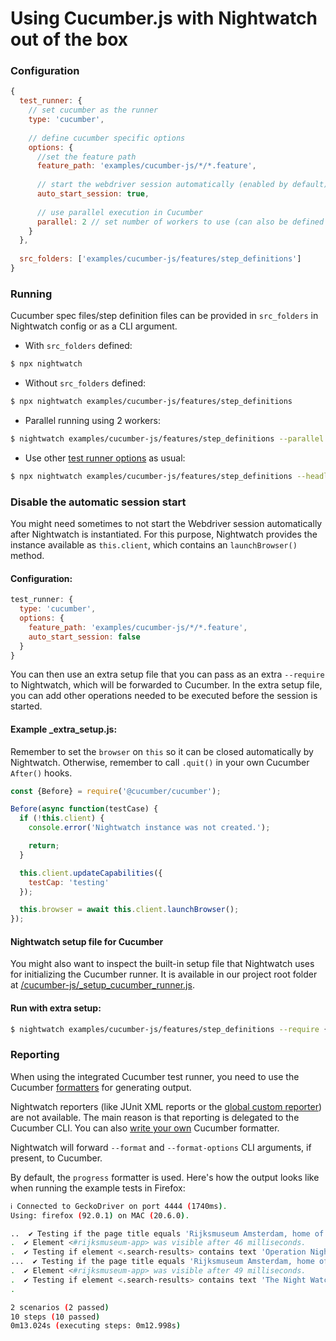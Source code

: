 # Using Cucumber.js with Nightwatch out of the box

### Configuration
```js
{
  test_runner: {
    // set cucumber as the runner
    type: 'cucumber',  
      
    // define cucumber specific options  
    options: {
      //set the feature path
      feature_path: 'examples/cucumber-js/*/*.feature',
      
      // start the webdriver session automatically (enabled by default)
      auto_start_session: true,
    
      // use parallel execution in Cucumber  
      parallel: 2 // set number of workers to use (can also be defined in the cli as --parallel 2
    }
  },
  
  src_folders: ['examples/cucumber-js/features/step_definitions']
}
```

### Running
Cucumber spec files/step definition files can be provided in `src_folders` in Nightwatch config or as a CLI argument.

 - With `src_folders` defined:

```sh
$ npx nightwatch 
```

 - Without `src_folders` defined:

```sh
$ npx nightwatch examples/cucumber-js/features/step_definitions 
```

 - Parallel running using 2 workers:

```sh
$ nightwatch examples/cucumber-js/features/step_definitions --parallel 2 
```

 - Use other [test runner options](https://nightwatchjs.org/guide/running-tests/command-line-options.html) as usual:

```sh
$ npx nightwatch examples/cucumber-js/features/step_definitions --headless
```

### Disable the automatic session start
You might need sometimes to not start the Webdriver session automatically after Nightwatch is instantiated. For this purpose, Nightwatch provides the instance available as `this.client`, which contains an `launchBrowser()` method.

#### Configuration:
```js
test_runner: {
  type: 'cucumber',
  options: {
    feature_path: 'examples/cucumber-js/*/*.feature',
    auto_start_session: false
  }
}
```

You can then use an extra setup file that you can pass as an extra `--require` to Nightwatch, which will be forwarded to Cucumber. In the extra setup file, you can add other operations needed to be executed before the session is started.

#### Example _extra_setup.js:

Remember to set the `browser` on `this` so it can be closed automatically by Nightwatch. Otherwise, remember to call `.quit()` in your own Cucumber `After()` hooks. 

```js
const {Before} = require('@cucumber/cucumber');

Before(async function(testCase) {
  if (!this.client) {
    console.error('Nightwatch instance was not created.');

    return;
  }

  this.client.updateCapabilities({
    testCap: 'testing'
  });

  this.browser = await this.client.launchBrowser();
});
```

#### Nightwatch setup file for Cucumber

You might also want to inspect the built-in setup file that Nightwatch uses for initializing the Cucumber runner. It is available in our project root folder at [/cucumber-js/_setup_cucumber_runner.js](https://github.com/nightwatchjs/nightwatch/blob/v2/cucumber-js/_setup_cucumber_runner.js).

#### Run with extra setup:

```sh
$ nightwatch examples/cucumber-js/features/step_definitions --require {/full/path/to/_extra_setup.js}
```

### Reporting
When using the integrated Cucumber test runner, you need to use the Cucumber [formatters](https://github.com/cucumber/cucumber-js/blob/main/docs/formatters.md) for generating output.

Nightwatch reporters (like JUnit XML reports or the [global custom reporter](https://nightwatchjs.org/guide/extending-nightwatch/custom-reporter.html)) are not available. The main reason is that reporting is delegated to the Cucumber CLI. You can also [write your own](https://github.com/cucumber/cucumber-js/blob/main/docs/custom_formatters.md) Cucumber formatter.

Nightwatch will forward `--format` and `--format-options` CLI arguments, if present, to Cucumber.

By default, the `progress` formatter is used. Here's how the output looks like when running the example tests in Firefox:

```sh
ℹ Connected to GeckoDriver on port 4444 (1740ms).
Using: firefox (92.0.1) on MAC (20.6.0).

..  ✔ Testing if the page title equals 'Rijksmuseum Amsterdam, home of the Dutch masters' (4ms)
.  ✔ Element <#rijksmuseum-app> was visible after 46 milliseconds.
.  ✔ Testing if element <.search-results> contains text 'Operation Night Watch' (1994ms)
...  ✔ Testing if the page title equals 'Rijksmuseum Amsterdam, home of the Dutch masters' (8ms)
.  ✔ Element <#rijksmuseum-app> was visible after 49 milliseconds.
.  ✔ Testing if element <.search-results> contains text 'The Night Watch, Rembrandt van Rijn, 1642' (1427ms)
.

2 scenarios (2 passed)
10 steps (10 passed)
0m13.024s (executing steps: 0m12.998s)
```


